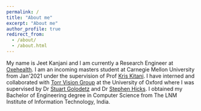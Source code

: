 ```yaml
---
permalink: /
title: "About me"
excerpt: "About me"
author_profile: true
redirect_from: 
  - /about/
  - /about.html
---
```

My name is Jeet Kanjani and I am currently a Research Engineer at [Oxehealth](https://www.oxehealth.com/). I am an incoming masters student at Carnegie Mellon University from Jan'2021 under the supervision of Prof [Kris Kitani](http://www.cs.cmu.edu/~kkitani/). I have interned and collaborated with [Torr Vision Group](http://www.robots.ox.ac.uk/~tvg/) at the University of Oxford where I was supervised by Dr [Stuart Golodetz](http://research.gxstudios.net/) and Dr [Stephen Hicks](https://www.ox.ac.uk/news-and-events/find-an-expert/dr-stephen-hicks). I obtained my Bachelor of Engineering degree in Computer Science from The LNM Institute of Information Technology, India. 



